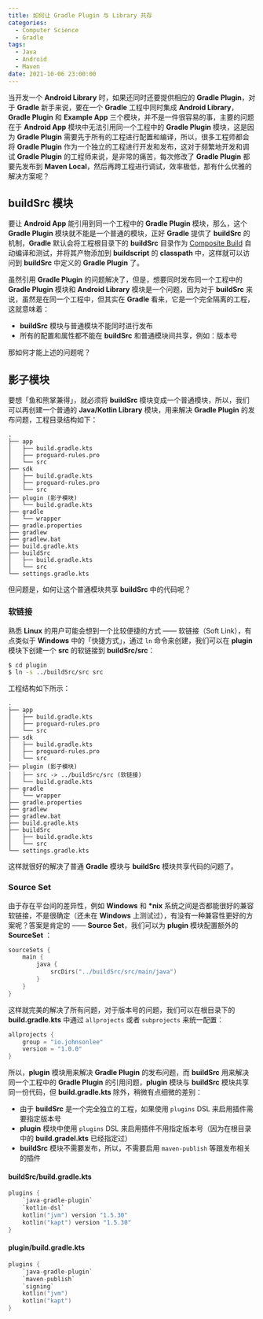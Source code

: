 ```yaml
---
title: 如何让 Gradle Plugin 与 Library 共存
categories:
  - Computer Science
  - Gradle
tags:
  - Java
  - Android
  - Maven
date: 2021-10-06 23:00:00
---
```


当开发一个 __Android Library__ 时，如果还同时还要提供相应的 __Gradle Plugin__，对于 __Gradle__ 新手来说，要在一个 __Gradle__ 工程中同时集成 __Android Library__，__Gradle Plugin__ 和 __Example App__ 三个模块，并不是一件很容易的事，主要的问题在于 __Android App__ 模块中无法引用同一个工程中的 __Gradle Plugin__ 模块，这是因为 __Gradle Plugin__ 需要先于所有的工程进行配置和编译，所以，很多工程师都会将 __Gradle Plugin__ 作为一个独立的工程进行开发和发布，这对于频繁地开发和调试 __Gradle Plugin__ 的工程师来说，是非常的痛苦，每次修改了 __Gradle Plugin__ 都要先发布到 __Maven Local__，然后再跨工程进行调试，效率极低，那有什么优雅的解决方案呢？

## buildSrc 模块

要让 __Android App__ 能引用到同一个工程中的 __Gradle Plugin__ 模块，那么，这个 __Gradle Plugin__ 模块就不能是一个普通的模块，正好 __Gradle__ 提供了 __buildSrc__ 的机制，__Gradle__ 默认会将工程根目录下的 __buildSrc__ 目录作为 [Composite Build](https://docs.gradle.org/current/userguide/composite_builds.html#composite_build_intro) 自动编译和测试，并将其产物添加到 __buildscript__ 的 __classpath__ 中，这样就可以访问到 __buildSrc__ 中定义的 __Gradle Plugin__ 了。

虽然引用 __Gradle Plugin__ 的问题解决了，但是，想要同时发布同一个工程中的 __Gradle Plugin__ 模块和 __Android Library__ 模块是一个问题，因为对于 __buildSrc__ 来说，虽然是在同一个工程中，但其实在 __Gradle__ 看来，它是一个完全隔离的工程，这就意味着：

* __buildSrc__ 模块与普通模块不能同时进行发布
* 所有的配置和属性都不能在 __buildSrc__ 和普通模块间共享，例如：版本号

那如何才能上述的问题呢？

## 影子模块

要想「鱼和熊掌兼得」，就必须将 __buildSrc__ 模块变成一个普通模块，所以，我们可以再创建一个普通的 __Java/Kotlin Library__ 模块，用来解决 __Gradle Plugin__ 的发布问题，工程目录结构如下：

```
.
├── app
│   ├── build.gradle.kts
│   ├── proguard-rules.pro
│   └── src
├── sdk
│   ├── build.gradle.kts
│   ├── proguard-rules.pro
│   └── src
├── plugin (影子模块)
│   └── build.gradle.kts
├── gradle
│   └── wrapper
├── gradle.properties
├── gradlew
├── gradlew.bat
├── build.gradle.kts
├── buildSrc
│   ├── build.gradle.kts
│   └── src
└── settings.gradle.kts
```

但问题是，如何让这个普通模块共享 __buildSrc__ 中的代码呢？

### 软链接

熟悉 __Linux__ 的用户可能会想到一个比较便捷的方式 —— 软链接（Soft Link），有点类似于 __Windows__ 中的「快捷方式」，通过 `ln` 命令来创建，我们可以在 __plugin__ 模块下创建一个 __src__ 的软链接到 __buildSrc/src__：

```bash
$ cd plugin
$ ln -s ../buildSrc/src src 
```

工程结构如下所示：

```
.
├── app
│   ├── build.gradle.kts
│   ├── proguard-rules.pro
│   └── src
├── sdk
│   ├── build.gradle.kts
│   ├── proguard-rules.pro
│   └── src
├── plugin (影子模块)
│   ├── src -> ../buildSrc/src (软链接)
│   └── build.gradle.kts
├── gradle
│   └── wrapper
├── gradle.properties
├── gradlew
├── gradlew.bat
├── build.gradle.kts
├── buildSrc
│   ├── build.gradle.kts
│   └── src
└── settings.gradle.kts
```

这样就很好的解决了普通 __Gradle__ 模块与 __buildSrc__ 模块共享代码的问题了。

### Source Set

由于存在平台间的差异性，例如 __Windows__ 和 __*nix__ 系统之间是否都能很好的兼容软链接，不是很确定（还未在 __Windows__ 上测试过），有没有一种兼容性更好的方案呢？答案是肯定的 —— __Source Set__，我们可以为 __plugin__ 模块配置额外的 __SourceSet__ ：

```kotlin
sourceSets {
    main {
        java {
            srcDirs("../buildSrc/src/main/java")
        }
    }
}
```

这样就完美的解决了所有问题，对于版本号的问题，我们可以在根目录下的 __build.gradle.kts__ 中通过 `allprojects` 或者 `subprojects` 来统一配置：

```kotlin
allprojects {
    group = "io.johnsonlee"
    version = "1.0.0"
}
```

所以，__plugin__ 模块用来解决 __Gradle Plugin__ 的发布问题，而 __buildSrc__ 用来解决同一个工程中的 __Gradle Plugin__ 的引用问题，__plugin__ 模块与 __buildSrc__ 模块共享同一份代码，但 __build.gradle.kts__ 除外，稍微有点细微的差别：

* 由于 __buildSrc__ 是一个完全独立的工程，如果使用 `plugins` DSL 来启用插件需要指定版本号
* __plugin__ 模块中使用 `plugins` DSL 来启用插件不用指定版本号（因为在根目录中的 __build.gradel.kts__ 已经指定过）
* __buildSrc__ 模块不需要发布，所以，不需要启用 `maven-publish` 等跟发布相关的插件

#### buildSrc/build.gradle.kts

```kotlin
plugins {
    `java-gradle-plugin`
    `kotlin-dsl`
    kotlin("jvm") version "1.5.30"
    kotlin("kapt") version "1.5.30"
}
```

#### plugin/build.gradle.kts

```kotlin
plugins {
    `java-gradle-plugin`
    `maven-publish`
    `signing`
    kotlin("jvm")
    kotlin("kapt")
}
```
